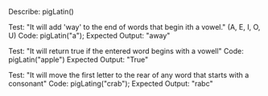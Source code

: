 Describe: pigLatin()

Test: "It will add 'way' to the end of words that begin ith a vowel." (A, E, I, O, U)
Code: pigLatin("a");
Expected Output: "away"

Test: "It will return true if the entered word begins with a vowell"
Code: pigLatin("apple")
Expected Output: "True"

Test: "It will move the first letter to the rear of any word that starts with a consonant"
Code: pigLating("crab");
Expected Output: "rabc"


